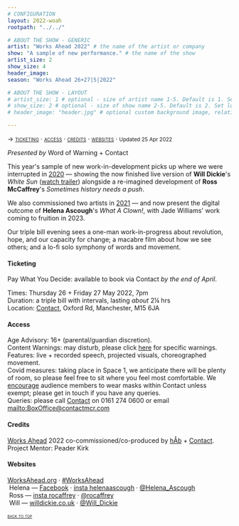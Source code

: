 ```yaml
---
# CONFIGURATION
layout: 2022-woah
rootpath: "../../"

# ABOUT THE SHOW - GENERIC
artist: "Works Ahead 2022" # the name of the artist or company
show: "A sample of new performance." # the name of the show
artist_size: 2
show_size: 4
header_image:    
season: "Works Ahead 26+27|5|2022"

# ABOUT THE SHOW - LAYOUT
# artist_size: 1 # optional - size of artist name 1-5. Default is 1. Set longer names to lower values
# show_size: 2 # optional - size of show name 2-5. Default is 2. Set longer names to lower values
# header_image: "header.jpg" # optional custom background image, relative to current page

---
```

<span style='font-variant: small-caps'>→ [ticketing](/current/2022-worksahead/#ticketing) · [access](/current/2022-worksahead/#access) · [credits](/current/2022-worksahead/#credits) · [websites](/current/2022-worksahead/#websites)</span> · <small>Updated 25 Apr 2022</small>        
        
*Presented by* Word of Warning + Contact        
        
This year's sample of new work-in-development picks up where we were interrupted in [2020](/hab/worksahead/#2020) — showing the now finished live version of **Will Dickie**'s *White Sun* (<a href="https://vimeo.com/688124335" target="_blank">watch trailer</a>) alongside a re-imagined development of **Ross McCaffrey**'s *Sometimes history needs a push*.        

We also commissioned two artists in [2021](/hab/worksahead/#2021) — and now present the digital outcome of **Helena Ascough**'s *What A Clown!*, with Jade Williams' work coming to fruition in 2023.        
        
Our triple bill evening sees a one-man work-in-progress about revolution, hope, and our capacity for change; a macabre film about how we see others; and a lo-fi solo symphony of words and movement.         
        
#### Ticketing          
Pay What You Decide: available to book via Contact *by the end of April*.         
         
Times: Thursday 26 + Friday 27 May 2022, 7pm<br>Duration: a triple bill with intervals, lasting *about* 2¼ hrs<br>Location: <a href="https://contactmcr.com/about-us/your-visit" target="_blank">Contact</a>, Oxford Rd, Manchester, M15 6JA        
        
#### Access         
Age Advisory: 16+ (parental/guardian discretion).<br>Content Warnings: may disturb, please click [here](/warnings) for specific warnings.<br>Features: live + recorded speech, projected visuals, choreographed movement.<br>Covid measures: taking place in Space 1, we anticipate there will be plenty of room, so please feel free to sit where you feel most comfortable. We <a href="https://contactmcr.com/covid-19-faq" target="_blank">encourage</a> audience members to wear masks within Contact unless exempt; please get in touch if you have any queries.<br>Queries: please call <a href="https://contactmcr.com/accessibility" target="_blank">Contact</a> on 0161 274 0600 or email <mailto:BoxOffice@contactmcr.com>        
         
#### Credits         
[Works Ahead](/hab/worksahead) 2022 co-commissioned/co-produced by [hÅb](/hab) + <a href="https://contactmcr.com" target="_blank">Contact</a>.<br>Project Mentor: Peader Kirk        
         
#### Websites          
<a href="http://worksahead.org" target="_blank">WorksAhead.org</a> · <a href="http://twitter.com/hashtag/WorksAhead" target="_blank">#WorksAhead</a><br>
&nbsp;Helena — <a href="http://facebook.com/HelenaLouiseAscough" target="_blank">Facebook</a> · <a href="https://instagram.com/helenaascough" target="_blank">insta helenaascough</a> · <a href="http://twitter.com/Helena_Ascough" target="_blank">@Helena_Ascough</a><br>&nbsp;Ross — <a href="https://instagram.com/rocaffrey" target="_blank">insta rocaffrey</a> · <a href="https://twitter.com/rocaffrey" target="_blank">@rocaffrey</a><br>&nbsp;Will — <a href="http://willdickie.co.uk" target="_blank">willdickie.co.uk</a> · <a href="http://twitter.com/Will_Dickie" target="_blank">@Will_Dickie</a>       
        
<small><span style='font-variant: small-caps'>[back to top](/current/2022-worksahead)</span></small>
